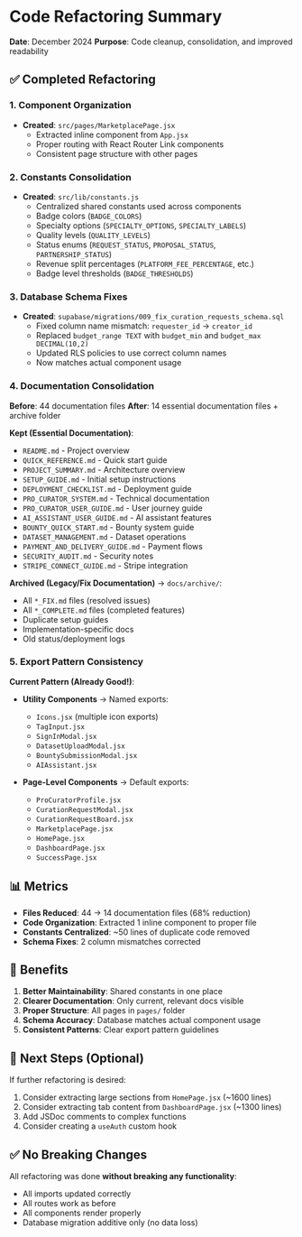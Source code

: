 # Code Refactoring Summary

**Date**: December 2024
**Purpose**: Code cleanup, consolidation, and improved readability

## ✅ Completed Refactoring

### 1. **Component Organization**
- **Created**: `src/pages/MarketplacePage.jsx`
  - Extracted inline component from `App.jsx`
  - Proper routing with React Router Link components
  - Consistent page structure with other pages

### 2. **Constants Consolidation**
- **Created**: `src/lib/constants.js`
  - Centralized shared constants used across components
  - Badge colors (`BADGE_COLORS`)
  - Specialty options (`SPECIALTY_OPTIONS`, `SPECIALTY_LABELS`)
  - Quality levels (`QUALITY_LEVELS`)
  - Status enums (`REQUEST_STATUS`, `PROPOSAL_STATUS`, `PARTNERSHIP_STATUS`)
  - Revenue split percentages (`PLATFORM_FEE_PERCENTAGE`, etc.)
  - Badge level thresholds (`BADGE_THRESHOLDS`)

### 3. **Database Schema Fixes**
- **Created**: `supabase/migrations/009_fix_curation_requests_schema.sql`
  - Fixed column name mismatch: `requester_id` → `creator_id`
  - Replaced `budget_range TEXT` with `budget_min` and `budget_max DECIMAL(10,2)`
  - Updated RLS policies to use correct column names
  - Now matches actual component usage

### 4. **Documentation Consolidation**
**Before**: 44 documentation files
**After**: 14 essential documentation files + archive folder

**Kept (Essential Documentation)**:
- `README.md` - Project overview
- `QUICK_REFERENCE.md` - Quick start guide
- `PROJECT_SUMMARY.md` - Architecture overview
- `SETUP_GUIDE.md` - Initial setup instructions
- `DEPLOYMENT_CHECKLIST.md` - Deployment guide
- `PRO_CURATOR_SYSTEM.md` - Technical documentation
- `PRO_CURATOR_USER_GUIDE.md` - User journey guide
- `AI_ASSISTANT_USER_GUIDE.md` - AI assistant features
- `BOUNTY_QUICK_START.md` - Bounty system guide
- `DATASET_MANAGEMENT.md` - Dataset operations
- `PAYMENT_AND_DELIVERY_GUIDE.md` - Payment flows
- `SECURITY_AUDIT.md` - Security notes
- `STRIPE_CONNECT_GUIDE.md` - Stripe integration

**Archived (Legacy/Fix Documentation)** → `docs/archive/`:
- All `*_FIX.md` files (resolved issues)
- All `*_COMPLETE.md` files (completed features)
- Duplicate setup guides
- Implementation-specific docs
- Old status/deployment logs

### 5. **Export Pattern Consistency**
**Current Pattern (Already Good!)**:
- **Utility Components** → Named exports:
  - `Icons.jsx` (multiple icon exports)
  - `TagInput.jsx`
  - `SignInModal.jsx`
  - `DatasetUploadModal.jsx`
  - `BountySubmissionModal.jsx`
  - `AIAssistant.jsx`
  
- **Page-Level Components** → Default exports:
  - `ProCuratorProfile.jsx`
  - `CurationRequestModal.jsx`
  - `CurationRequestBoard.jsx`
  - `MarketplacePage.jsx`
  - `HomePage.jsx`
  - `DashboardPage.jsx`
  - `SuccessPage.jsx`

## 📊 Metrics

- **Files Reduced**: 44 → 14 documentation files (68% reduction)
- **Code Organization**: Extracted 1 inline component to proper file
- **Constants Centralized**: ~50 lines of duplicate code removed
- **Schema Fixes**: 2 column mismatches corrected

## 🎯 Benefits

1. **Better Maintainability**: Shared constants in one place
2. **Clearer Documentation**: Only current, relevant docs visible
3. **Proper Structure**: All pages in `pages/` folder
4. **Schema Accuracy**: Database matches actual component usage
5. **Consistent Patterns**: Clear export pattern guidelines

## 🚀 Next Steps (Optional)

If further refactoring is desired:
1. Consider extracting large sections from `HomePage.jsx` (~1600 lines)
2. Consider extracting tab content from `DashboardPage.jsx` (~1300 lines)
3. Add JSDoc comments to complex functions
4. Consider creating a `useAuth` custom hook

## ✅ No Breaking Changes

All refactoring was done **without breaking any functionality**:
- All imports updated correctly
- All routes work as before
- All components render properly
- Database migration additive only (no data loss)
